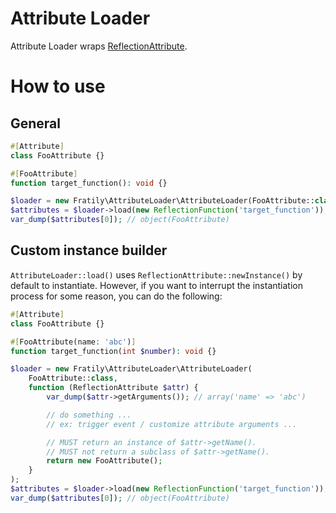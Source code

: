 # Attribute Loader

Attribute Loader wraps [ReflectionAttribute](https://www.php.net/manual/class.reflectionattribute.php).

# How to use

## General

```php
#[Attribute]
class FooAttribute {}

#[FooAttribute]
function target_function(): void {}

$loader = new Fratily\AttributeLoader\AttributeLoader(FooAttribute::class);
$attributes = $loader->load(new ReflectionFunction('target_function'));
var_dump($attributes[0]); // object(FooAttribute)
```

## Custom instance builder

`AttributeLoader::load()` uses `ReflectionAttribute::newInstance()` by default to instantiate.
However, if you want to interrupt the instantiation process for some reason, you can do the following:

```php
#[Attribute]
class FooAttribute {}

#[FooAttribute(name: 'abc')]
function target_function(int $number): void {}

$loader = new Fratily\AttributeLoader\AttributeLoader(
    FooAttribute::class,
    function (ReflectionAttribute $attr) {
        var_dump($attr->getArguments()); // array('name' => 'abc')

        // do something ...
        // ex: trigger event / customize attribute arguments ...

        // MUST return an instance of $attr->getName().
        // MUST not return a subclass of $attr->getName().
        return new FooAttribute();
    }
);
$attributes = $loader->load(new ReflectionFunction('target_function'));
var_dump($attributes[0]); // object(FooAttribute)
```
